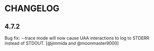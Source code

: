 # CHANGELOG

## 4.7.2

Bug fix: --trace mode will now cause UAA interactions to log to STDERR instead of STDOUT. [@jimmida and @moonmaster9000]